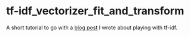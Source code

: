# tf-idf_vectorizer_fit_and_transform
A short tutorial to go with a [blog post](http://dfrancis.co/2017/10/06/tf-idf-vectorizer-fit-and-transform/) I wrote about playing with tf-idf.
